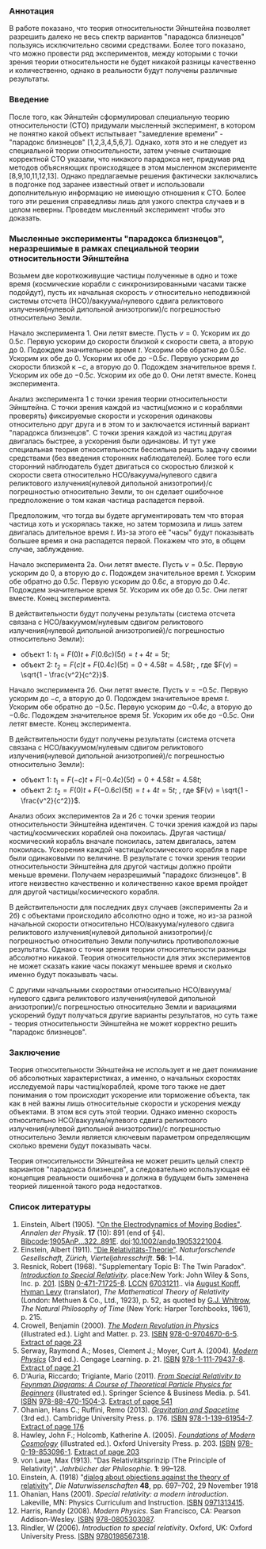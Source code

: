 ### Аннотация

В работе показано, что теория относительности Эйнштейна позволяет разрешить далеко не весь спектр вариантов "парадокса близнецов" пользуясь исключительно своими средствами. Более того показано, что можно провести ряд экспериментов, между которыми с точки зрения теории относительности не будет никакой разницы качественно и количественно, однако в реальности будут получены различные результаты. 

### Введение

После того, как Эйнштейн сформулировал специальную теорию относительности (СТО) придумали мысленный эксперимент, в котором не понятно какой объект испытывает "замедление времени" - "парадокс близнецов" [1,2,3,4,5,6,7]. Однако, хотя это и не следует из специальной теории относительности, затем ученые считающие корректной СТО указали, что никакого парадокса нет, придумав ряд методов объясняющих происходящее в этом мысленном эксперименте [8,9,10,11,12,13]. Однако предлагаемые решения фактически заключались в подгонке под заранее известный ответ и использовали дополнительную информацию не имеющую отношения к СТО. Более того эти решения справедливы лишь для узкого спектра случаев и в целом неверны. Проведем мысленный эксперимент чтобы это доказать.

### Мысленные эксперименты "парадокса близнецов", неразрешимые в рамках специальной теории относительности Эйнштейна 

Возьмем две короткоживущие частицы полученные в одно и тоже время (космические корабли с синхронизированными часами также подойдут), пусть их начальная скорость $v$ относительно неподвижной системы отсчета (НСО)/вакуума/нулевого сдвига реликтового излучения(нулевой дипольной анизотропии)/с погрешностью относительно Земли.

Начало эксперимента 1. Они летят вместе. Пусть $v=0$. Ускорим их до $0.5c$. Первую ускорим до скорости близкой к скорости света, а вторую до 0. Подождем значительное время $t$. Ускорим обе обратно до $0.5c$. Ускорим их обе до 0. Ускорим их обе до $-0.5c$. Первую ускорим до скорости близкой к $-c$, а вторую до 0. Подождем значительное время $t$. Ускорим их обе до $-0.5c$. Ускорим их обе до 0. Они летят вместе. Конец эксперимента.

Анализ эксперимента 1 с точки зрения теории относительности Эйнштейна. 
С точки зрения каждой из частиц(можно и с кораблями проверять) фиксируемые скорости и ускорения одинаковы относительно друг друга и в этом то и заключается истинный вариант "парадокса близнецов". С точки зрения каждой из частиц другая двигалась быстрее, а ускорения были одинаковы. И тут уже специальная теория относительности бессильна решить задачу своими средствами (без введения сторонних наблюдателей). Более того если сторонний наблюдатель будет двигаться со скоростью близкой к скорости света относительно НСО/вакуума/нулевого сдвига реликтового излучения(нулевой дипольной анизотропии)/с погрешностью относительно Земли, то он сделает ошибочное предположение о том какая частица распадется первой.

Предположим, что тогда вы будете аргументировать тем что вторая частица хоть и ускорялась также, но затем тормозила и лишь затем двигалась длительное время $t$. Из-за этого её "часы" будут показывать большее время и она распадется первой. Покажем что это, в общем случае, заблуждение.

Начало эксперимента 2а. Они летят вместе. Пусть $v=0.5c$. Первую ускорим до 0, а вторую до $c$. Подождем значительное время $t$. Ускорим обе обратно до $0.5c$. Первую ускорим до $0.6c$, а вторую до $0.4c$. Подождем значительное время $5t$. Ускорим их обе до $0.5c$. Они летят вместе. Конец эксперимента.  

В действительности будут получены результаты (система отсчета связана с НСО/вакуумом/нулевым сдвигом реликтового излучения(нулевой дипольной анизотропией)/с погрешностью относительно Земли): 

- объект 1: $t_1=F(0)t+F(0.6c)(5t)=t+4t=5t$; 
- объект 2: $t_2=F(c)t+F(0.4c)(5t)=0+4.58t=4.58t$; 
, где $F(v) = \sqrt{1 - \frac{v^2}{c^2}}$. 

Начало эксперимента 2б. Они летят вместе. Пусть $v=-0.5c$. Первую ускорим до $-c$, а вторую до 0. Подождем значительное время $t$. Ускорим обе обратно до $-0.5c$. Первую ускорим до $-0.4c$, а вторую до $-0.6c$. Подождем значительное время $5t$. Ускорим их обе до $-0.5c$. Они летят вместе. Конец эксперимента. 

В действительности будут получены результаты (система отсчета связана с НСО/вакуумом/нулевым сдвигом реликтового излучения(нулевой дипольной анизотропией)/с погрешностью относительно Земли):   

- объект 1: $t_1=F(-c)t+F(-0.4c)(5t)=0+4.58t=4.58t$; 
- объект 2: $t_2=F(0)t+F(-0.6c)(5t)=t+4t=5t$; 
, где $F(v) = \sqrt{1 - \frac{v^2}{c^2}}$. 

Анализ обоих экспериментов 2а и 2б с точки зрения теории относительности Эйнштейна идентичен. 
С точки зрения каждой из пары частиц/космических кораблей она покоилась. Другая частица/космический корабль вначале покоилась, затем двигалась, затем покоилась. Ускорения каждой частицы/космического корабля в паре были одинаковыми по величине. В результате с точки зрения теории относительности Эйнштейна для другой частицы должно пройти меньше времени. Получаем неразрешимый "парадокс близнецов". В итоге неизвестно качественно и количественно какое время пройдет для другой частицы/космического корабля.

В действительности для последних двух случаев (эксперименты 2а и 2б) с объектами происходило абсолютно одно и тоже, но из-за разной начальной скорости относительно НСО/вакуума/нулевого сдвига реликтового излучения(нулевой дипольной анизотропии)/с погрешностью относительно Земли получились противоположные результаты. Однако с точки зрения теории относительности разницы абсолютно никакой. Теория относительности для этих экспериментов не может сказать какие часы покажут меньшее время и сколько именно будут показывать часы.

С другими начальными скоростями относительно НСО/вакуума/нулевого сдвига реликтового излучения(нулевой дипольной анизотропии)/с погрешностью относительно Земли и вариациями ускорений будут получаться другие варианты результатов, но суть таже - теория относительности Эйнштейна не может корректно решить "парадокс близнецов".

### Заключение

Теория относительности Эйнштейна не использует и не дает понимание об абсолютных характеристиках, а именно, о начальных скоростях исследуемой пары частиц/кораблей, кроме того также не дает понимания о том происходит ускорение или торможение объекта, так как в ней важны лишь относительные скорости и ускорения между объектами. В этом вся суть этой теории. Однако именно скорость относительно НСО/вакуума/нулевого сдвига реликтового излучения(нулевой дипольной анизотропии)/с погрешностью относительно Земли является ключевым параметром определяющим сколько времени будут показывать часы.

Теория относительности Эйнштейна не может решить целый спектр вариантов "парадокса близнецов", а следовательно использующая её концепция реальности ошибочна и должна в будущем быть заменена теорией лишенной такого рода недостатков.

### Список литературы

1. Einstein, Albert (1905). ["On the Electrodynamics of Moving Bodies"](http://www.fourmilab.ch/etexts/einstein/specrel/www/). _Annalen der Physik_. **17** (10): 891 (end of §4). [Bibcode](https://en.wikipedia.org/wiki/Bibcode_(identifier) "Bibcode (identifier)"):[1905AnP...322..891E](https://ui.adsabs.harvard.edu/abs/1905AnP...322..891E). [doi](https://en.wikipedia.org/wiki/Doi_(identifier) "Doi (identifier)"):[10.1002/andp.19053221004](https://doi.org/10.1002%2Fandp.19053221004).
2. Einstein, Albert (1911). ["Die Relativitäts-Theorie"](https://archive.org/details/vierteljahrsschr56natu). _Naturforschende Gesellschaft, Zürich, Vierteljahresschrift_. **56**: 1–14.
3. Resnick, Robert (1968). "Supplementary Topic B: The Twin Paradox". [_Introduction to Special Relativity_](https://archive.org/details/introductiontosp0000resn). place:New York: John Wiley & Sons, Inc. p. [201](https://archive.org/details/introductiontosp0000resn/page/201). [ISBN](https://en.wikipedia.org/wiki/ISBN_(identifier) "ISBN (identifier)") [0-471-71725-8](https://en.wikipedia.org/wiki/Special:BookSources/0-471-71725-8 "Special:BookSources/0-471-71725-8"). [LCCN](https://en.wikipedia.org/wiki/LCCN_(identifier) "LCCN (identifier)") [67031211](https://lccn.loc.gov/67031211).. via [August Kopff](https://en.wikipedia.org/wiki/August_Kopff "August Kopff"), [Hyman Levy](https://en.wikipedia.org/wiki/Hyman_Levy "Hyman Levy") (translator), _The Mathematical Theory of Relativity_ (London: Methuen & Co., Ltd., 1923), p. 52, as quoted by [G.J. Whitrow](https://en.wikipedia.org/wiki/Gerald_James_Whitrow "Gerald James Whitrow"), _The Natural Philosophy of Time_ (New York: Harper Torchbooks, 1961), p. 215.
4. Crowell, Benjamin (2000). [_The Modern Revolution in Physics_](https://books.google.com/books?id=OMs-_JK-wncC) (illustrated ed.). Light and Matter. p. 23. [ISBN](https://en.wikipedia.org/wiki/ISBN_(identifier) "ISBN (identifier)") [978-0-9704670-6-5](https://en.wikipedia.org/wiki/Special:BookSources/978-0-9704670-6-5 "Special:BookSources/978-0-9704670-6-5"). [Extract of page 23](https://books.google.com/books?id=OMs-_JK-wncC&pg=PA23)
5. Serway, Raymond A.; Moses, Clement J.; Moyer, Curt A. (2004). [_Modern Physics_](https://books.google.com/books?id=uTM8AAAAQBAJ) (3rd ed.). Cengage Learning. p. 21. [ISBN](https://en.wikipedia.org/wiki/ISBN_(identifier) "ISBN (identifier)") [978-1-111-79437-8](https://en.wikipedia.org/wiki/Special:BookSources/978-1-111-79437-8 "Special:BookSources/978-1-111-79437-8"). [Extract of page 21](https://books.google.com/books?id=uTM8AAAAQBAJ&pg=PA21)
6. D'Auria, Riccardo; Trigiante, Mario (2011). [_From Special Relativity to Feynman Diagrams: A Course of Theoretical Particle Physics for Beginners_](https://books.google.com/books?id=R-qIh6kd8d0C) (illustrated ed.). Springer Science & Business Media. p. 541. [ISBN](https://en.wikipedia.org/wiki/ISBN_(identifier) "ISBN (identifier)") [978-88-470-1504-3](https://en.wikipedia.org/wiki/Special:BookSources/978-88-470-1504-3 "Special:BookSources/978-88-470-1504-3"). [Extract of page 541](https://books.google.com/books?id=R-qIh6kd8d0C&pg=PA541)
7. Ohanian, Hans C.; Ruffini, Remo (2013). [_Gravitation and Spacetime_](https://books.google.com/books?id=JVQhAwAAQBAJ) (3rd ed.). Cambridge University Press. p. 176. [ISBN](https://en.wikipedia.org/wiki/ISBN_(identifier) "ISBN (identifier)") [978-1-139-61954-7](https://en.wikipedia.org/wiki/Special:BookSources/978-1-139-61954-7 "Special:BookSources/978-1-139-61954-7"). [Extract of page 176](https://books.google.com/books?id=JVQhAwAAQBAJ&pg=PA176)
8. Hawley, John F.; Holcomb, Katherine A. (2005). [_Foundations of Modern Cosmology_](https://books.google.com/books?id=s5MUDAAAQBAJ) (illustrated ed.). Oxford University Press. p. 203. [ISBN](https://en.wikipedia.org/wiki/ISBN_(identifier) "ISBN (identifier)") [978-0-19-853096-1](https://en.wikipedia.org/wiki/Special:BookSources/978-0-19-853096-1 "Special:BookSources/978-0-19-853096-1"). [Extract of page 203](https://books.google.com/books?id=s5MUDAAAQBAJ&pg=PA203)
9. von Laue, Max (1913). "Das Relativitätsprinzip (The Principle of Relativity)". _Jahrbücher der Philosophie_. **1**: 99–128.
10. Einstein, A. (1918) "[dialog about objections against the theory of relativity](https://en.wikisource.org/wiki/Dialog_about_objections_against_the_theory_of_relativity "s:Dialog about objections against the theory of relativity")", _Die Naturwissenschaften_ **48**, pp. 697–702, 29 November 1918
11. Ohanian, Hans (2001). _Special relativity: a modern introduction_. Lakeville, MN: Physics Curriculum and Instruction. [ISBN](https://en.wikipedia.org/wiki/ISBN_(identifier) "ISBN (identifier)") [0971313415](https://en.wikipedia.org/wiki/Special:BookSources/0971313415 "Special:BookSources/0971313415").
12. Harris, Randy (2008). _Modern Physics_. San Francisco, CA: Pearson Addison-Wesley. [ISBN](https://en.wikipedia.org/wiki/ISBN_(identifier) "ISBN (identifier)") [978-0805303087](https://en.wikipedia.org/wiki/Special:BookSources/978-0805303087 "Special:BookSources/978-0805303087").
13. Rindler, W (2006). _Introduction to special relativity_. Oxford, UK: Oxford University Press. [ISBN](https://en.wikipedia.org/wiki/ISBN_(identifier) "ISBN (identifier)") [9780198567318](https://en.wikipedia.org/wiki/Special:BookSources/9780198567318 "Special:BookSources/9780198567318").